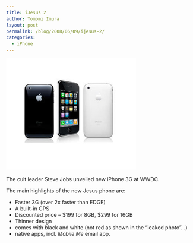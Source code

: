 ```yaml
---
title: iJesus 2
author: Tomomi Imura
layout: post
permalink: /blog/2008/06/09/ijesus-2/
categories:
  - iPhone
---
```

![iPhone 3G][1]  
  
The cult leader Steve Jobs unveiled new iPhone 3G at WWDC.

The main highlights of the new Jesus phone are:

*   Faster 3G (over 2x faster than EDGE)
*   A built-in GPS
*   Discounted price &#8211; $199 for 8GB, $299 for 16GB
*   Thinner design
*   comes with black and white (not red as shown in the &#8220;leaked photo&#8221;&#8230;)
*   native apps, incl. *Mobile Me* email app.

 [1]: /assets/images/wp-content/misc/iphone-3g.jpg